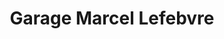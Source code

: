 ---
title: "Garage Marcel Lefebvre"
url: /victoriaville/garage-marcel-lefebvre/
shop: car repair
---